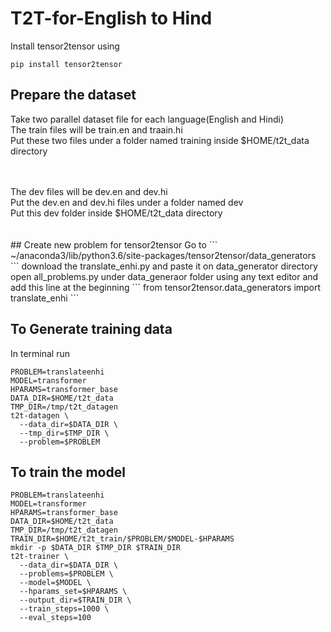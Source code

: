 # T2T-for-English to Hind
Install tensor2tensor using 
```
pip install tensor2tensor
```
## Prepare the dataset
Take two parallel dataset file for each language(English and Hindi)  <br/>
The train files will be train.en and traain.hi <br/>
Put these two files under a folder named training inside $HOME/t2t_data directory <br/>

<br/>
<br/>
The dev files will be dev.en and dev.hi <br/>
Put the dev.en and dev.hi files under a folder named dev <br/>
Put this dev folder inside $HOME/t2t_data directory  <br/>

<br/>

<br/>
## Create new problem for tensor2tensor
Go to 
```
~/anaconda3/lib/python3.6/site-packages/tensor2tensor/data_generators
```
download the translate_enhi.py and paste it on data_generator directory
<br/>
open all_problems.py under data_generaor folder using any text editor and add this line at the beginning 
```
from tensor2tensor.data_generators import translate_enhi
```



## To Generate training data
In terminal run
```
PROBLEM=translateenhi
MODEL=transformer
HPARAMS=transformer_base
DATA_DIR=$HOME/t2t_data
TMP_DIR=/tmp/t2t_datagen
t2t-datagen \
  --data_dir=$DATA_DIR \
  --tmp_dir=$TMP_DIR \
  --problem=$PROBLEM
```  
## To train the model
```
PROBLEM=translateenhi
MODEL=transformer
HPARAMS=transformer_base
DATA_DIR=$HOME/t2t_data
TMP_DIR=/tmp/t2t_datagen
TRAIN_DIR=$HOME/t2t_train/$PROBLEM/$MODEL-$HPARAMS
mkdir -p $DATA_DIR $TMP_DIR $TRAIN_DIR
t2t-trainer \
  --data_dir=$DATA_DIR \
  --problems=$PROBLEM \
  --model=$MODEL \
  --hparams_set=$HPARAMS \
  --output_dir=$TRAIN_DIR \
  --train_steps=1000 \
  --eval_steps=100
```
  
  

